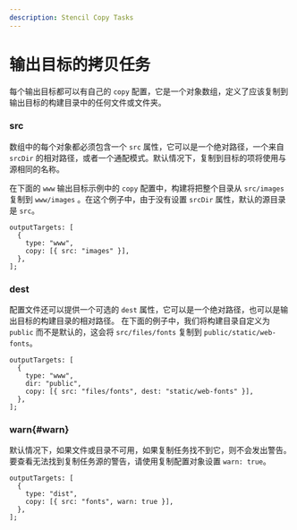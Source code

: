 ```yaml
---
description: Stencil Copy Tasks
---
```


# 输出目标的拷贝任务

每个输出目标都可以有自己的 `copy` 配置，它是一个对象数组，定义了应该复制到输出目标的构建目录中的任何文件或文件夹。

### src

数组中的每个对象都必须包含一个 `src` 属性，它可以是一个绝对路径，一个来自 `srcDir` 的相对路径，或者一个通配模式。默认情况下，复制到目标的项将使用与源相同的名称。

在下面的 `www` 输出目标示例中的 `copy` 配置中，构建将把整个目录从 `src/images` 复制到 `www/images` 。在这个例子中，由于没有设置 `srcDir` 属性，默认的源目录是 `src`。

```tsx
outputTargets: [
  {
    type: "www",
    copy: [{ src: "images" }],
  },
];
```

### dest

配置文件还可以提供一个可选的 `dest` 属性，它可以是一个绝对路径，也可以是输出目标的构建目录的相对路径。
在下面的例子中，我们将构建目录自定义为 `public` 而不是默认的，这会将 `src/files/fonts` 复制到 `public/static/web-fonts`。

```tsx
outputTargets: [
  {
    type: "www",
    dir: "public",
    copy: [{ src: "files/fonts", dest: "static/web-fonts" }],
  },
];
```

### warn{#warn}

默认情况下，如果文件或目录不可用，如果复制任务找不到它，则不会发出警告。要查看无法找到复制任务源的警告，请使用复制配置对象设置 `warn: true`。

```tsx
outputTargets: [
  {
    type: "dist",
    copy: [{ src: "fonts", warn: true }],
  },
];
```
